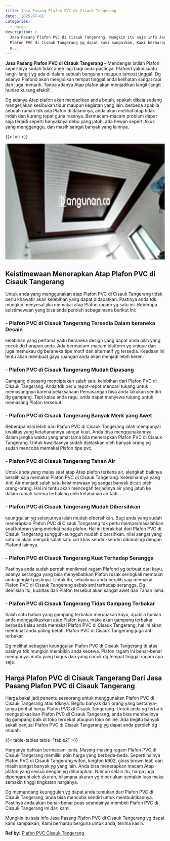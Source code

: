 ```yaml
---
title: Jasa Pasang Plafon PVC di Cisauk Tangerang
date: '2025-07-01'
categories:
  - harga
description: >-
  Jasa Pasang Plafon PVC di Cisauk Tangerang. Mungkin itu saja info Jasa Pasang
  Plafon PVC di Cisauk Tangerang yg dapat kami sampaikan, Kami berharap berguna
  u...
---
```


**Jasa Pasang Plafon PVC di Cisauk Tangerang** – Mendengar istilah Plafon sepertinya sudah tidak aneh lagi bagi anda pastinya. Plafond yakni suatu langit-langit yg ada di dalam sebuah bangunan maupun tempat tinggal. Dg adanya Plafond akan menjadikan tempat tinggal anda kelihatan sangat rapi dan juga menarik. Tanpa adanya Atap plafon akan menjadikan langit-langit hunian kurang efektif.

Dg adanya Atap plafon akan menjadikan anda betah, apakah dikala sedang mengerjakan kesibukan tidur maupun kegiatan yang lain. berbeda apabila sebuah rumah tdk ada Plafon di dalamnya, anda akan melihat atap tidak indah dan kurang tepat guna rasanya. Bermacam-macam problem dapat saja terjadi seperti banyaknya debu yang jatuh, ada hewan seperti tikus yang mengganggu, dan masih sangat banyak yang lainnya.

{{< toc >}}

![Jasa Pasang Plafon PVC di Cisauk Tangerang](/images/flafond-pvc-murah05.png)

## Keistimewaan Menerapkan Atap Plafon PVC di Cisauk Tangerang

Untuk anda yang menggunakan atap Plafon PVC di Cisauk Tangerang tidak perlu khawatir akan kelebihan yang dapat didapatkan. Pastinya anda tdk mungkin menyesal jika memakai atap Plafon ragam yg satu ini. Beberapa keistimewaan yang bisa anda peroleh sebagaimana berikut ini:

### \- Plafon PVC di Cisauk Tangerang Tersedia Dalam beraneka Desain

kelebihan yang pertama yaitu beraneka design yang dapat anda pilih yang cocok dg harapan anda. Ada bermacam-macam platform yg unique dan juga memukau dg beraneka tipe motif dan alternatif yg tersedia. Keadaan ini tentu akan membuat gaya ruangan anda akan menjadi lebih keren.

### \- Plafon PVC di Cisauk Tangerang Mudah Dipasang

Gampang dipasang menciptakan salah satu kelebihan dari Plafon PVC di Cisauk Tangerang. Anda tdk perlu repot-repot mencari tukang untuk memasangnya karena pelaksanaan Pemasangan bisa anda lakukan sendiri dg gampang. Tapi kalau anda ragu, anda dapat menyewa tukang untuk memasang Plafon tersebut.

### \- Plafon PVC di Cisauk Tangerang Banyak Merk yang Awet

Beberapa nilai lebih dari Plafon PVC di Cisauk Tangerang ialah mempunyai kwalitas yang ketahanannya sangat kuat. Anda bisa menggunakannya dalam jangka waktu yang amat lama bila menerapkan Plafon PVC di Cisauk Tangerang. Untuk kwalitasnya sudah dijelaskan oleh banyak orang yg sudah mencoba memakai Plafon tipe pvc.

### \- Plafon PVC di Cisauk Tangerang Tahan Air

Untuk anda yang malas saat atap Atap plafon terkena air, alangkah baiknya beralih saja memakai Plafon PVC di Cisauk Tangerang. Kelebihannya yang Anti Air menjadi salah satu keistimewaan yg sangat banyak dicari oleh orang-orang. Hal ini tentu akan mencegah terjadinya air yang jatuh ke dalam rumah karena terhalang oleh ketahanan air tadi.

### \- Plafon PVC di Cisauk Tangerang Mudah Dibersihkan

keunggulan yg selanjutnya ialah mudah dibersihkan. Bagi anda yang sudah menerapkan Plafon PVC di Cisauk Tangerang tdk perlu mempermasalahkan soal kotoran yang melekat pada plafon. Hal ini berakibat dari Plafon PVC di Cisauk Tangerang sungguh-sungguh mudah dibersihkan. nilai sangat yang satu ini akan menjadi salah satu ciri khas sendiri-sendiri dibandingi dengan Plafond lainnya.

### \- Plafon PVC di Cisauk Tangerang Kuat Terhadap Serangga

Pastinya anda sudah pernah menikmati ragam Plafond yg terbuat dari kayu, adanya serangga yang bisa menyebabkan Plafon rusak seringkali membuat anda jengkel pastinya. Untuk itu, sebaiknya anda beralih saja memakai Plafon PVC di Cisauk Tangerang sebab anti terhadap serangga. Dg demikian itu, kualitas dari Plafon tersebut akan sangat awet dan Tahan lama.

### \- Plafon PVC di Cisauk Tangerang Tidak Gampang Terbakar

Salah satu bahan yang gampang terbakar merupakan kayu, apabila hunian anda mengaplikasikan atap Plafon kayu, maka akan gampang terbakar. berbeda kalau anda memakai Plafon PVC di Cisauk Tangerang, hal ini akan membuat anda paling betah. Plafon PVC di Cisauk Tangerang juga anti terbakar.

Dg melihat sebagian keunggulan Plafon PVC di Cisauk Tangerang di atas pasinya tdk mungkin membikin anda kecewa. Plafon ragam ini benar-benar mempunyai mutu yang bagus dan yang cocok dg tempat tinggal ragam apa saja.

## Harga Plafon PVC di Cisauk Tangerang Dari Jasa Pasang Plafon PVC di Cisauk Tangerang

Harga bakal jadi penentu seseorang untuk menggunakan Plafon PVC di Cisauk Tangerang atau tdknya. Begitu banyak dari orang yang bertanya-tanya perihal harga Plafon PVC di Cisauk Tangerang. Untuk anda yg tertarik mengaplikasikan Plafon PVC di Cisauk Tangerang, anda bisa membelinya dg gampang baik di toko terdekat ataupun toko online. Ada begitu banyak sekali penjual Plafon PVC di Cisauk Tangerang yg dapat anda peroleh dg mudah.

{{< table-tables table="table2" >}}

Harganya bahkan bermacam-jenis, Masing-masing ragam Plafon PVC di Cisauk Tangerang memiliki poin harga yang berbeda-beda. Seperti halnya Plafon PVC di Cisauk Tangerang wifon, kingfon k902, gloss brown leaf, dan masih sangat banyak yg yang lain. Anda bisa menerapkan macam Atap plafon yang sesuai dengan yg diharapkan. Namun selain itu, harga juga dipengaruhi oleh ukuran, bilamana ukuran yg diperlukan semakin luas maka semakin tinggi tingkatan harganya.

Dg memandang keunggulan yg dapat anda temukan dari Plafon PVC di Cisauk Tangerang, anda bisa mencoba sendiri untuk membuktikannya. Pastinya anda akan benar-benar puas seandainya membeli Plafon PVC di Cisauk Tangerang ini dari kami.

Mungkin itu saja info Jasa Pasang Plafon PVC di Cisauk Tangerang yg dapat kami sampaikan, Kami berharap berguna untuk anda, terima kasih.

**Ref by:** [Plafon PVC Cisauk Tangerang](https://id.wikipedia.org/wiki/Plafon)

